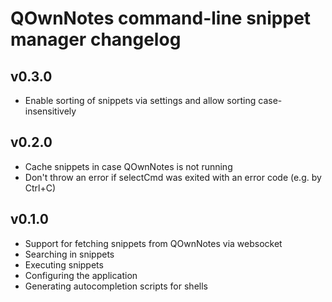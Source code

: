 # QOwnNotes command-line snippet manager changelog

## v0.3.0
- Enable sorting of snippets via settings and allow sorting case-insensitively

## v0.2.0

- Cache snippets in case QOwnNotes is not running
- Don't throw an error if selectCmd was exited with an error code (e.g. by Ctrl+C)

## v0.1.0

- Support for fetching snippets from QOwnNotes via websocket
- Searching in snippets
- Executing snippets
- Configuring the application
- Generating autocompletion scripts for shells
